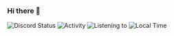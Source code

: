 ### Hi there 👋

![Discord Status](https://kromise.neufang.eu/@me/status)
![Activity](https://kromise.neufang.eu/@me/activity)
![Listening to](https://kromise.neufang.eu/@me/spotify)
![Local Time](https://kromise.neufang.eu/@me/time)

<!--
**thefabicraft-github/thefabicraft-github** is a ✨ _special_ ✨ repository because its `README.md` (this file) appears on your GitHub profile.

Here are some ideas to get you started:

- 🔭 I’m currently working on ...
- 🌱 I’m currently learning ...
- 👯 I’m looking to collaborate on ...
- 🤔 I’m looking for help with ...
- 💬 Ask me about ...
- 📫 How to reach me: ...
- 😄 Pronouns: ...
- ⚡ Fun fact: ...
-->
